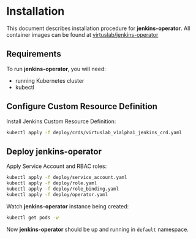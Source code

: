 # Installation

This document describes installation procedure for **jenkins-operator**.
All container images can be found at [virtuslab/jenkins-operator](https://hub.docker.com/r/virtuslab/jenkins-operator)

## Requirements
 
To run **jenkins-operator**, you will need:
- running Kubernetes cluster
- kubectl

## Configure Custom Resource Definition 

Install Jenkins Custom Resource Definition:

```bash
kubectl apply -f deploy/crds/virtuslab_v1alpha1_jenkins_crd.yaml
```

## Deploy jenkins-operator

Apply Service Account and RBAC roles:

```bash
kubectl apply -f deploy/service_account.yaml
kubectl apply -f deploy/role.yaml
kubectl apply -f deploy/role_binding.yaml
kubectl apply -f deploy/operator.yaml
```

Watch **jenkins-operator** instance being created:

```bash
kubectl get pods -w
```

Now **jenkins-operator** should be up and running in `default` namespace.



